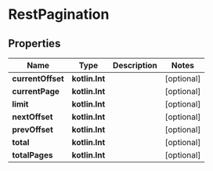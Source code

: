 
# RestPagination

## Properties
| Name | Type | Description | Notes |
| ------------ | ------------- | ------------- | ------------- |
| **currentOffset** | **kotlin.Int** |  |  [optional] |
| **currentPage** | **kotlin.Int** |  |  [optional] |
| **limit** | **kotlin.Int** |  |  [optional] |
| **nextOffset** | **kotlin.Int** |  |  [optional] |
| **prevOffset** | **kotlin.Int** |  |  [optional] |
| **total** | **kotlin.Int** |  |  [optional] |
| **totalPages** | **kotlin.Int** |  |  [optional] |
